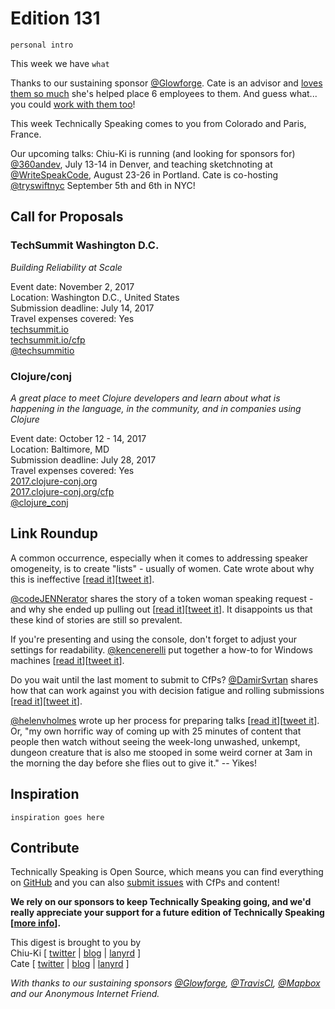 # Edition 131

`personal intro`

This week we have `what`

Thanks to our sustaining sponsor [@Glowforge](http://twitter.com/glowforge). Cate is an advisor and [loves them so much](https://cate.blog/2015/10/21/lasers-and-practical-skills/) she's helped place 6 employees to them. And guess what... you could [work with them too](https://glowforge.com/jobs/)!  

This week Technically Speaking comes to you from Colorado and Paris, France.

Our upcoming talks: Chiu-Ki is running (and looking for sponsors for) [@360andev](http://twitter.com/360andev), July 13-14 in Denver, and teaching sketchnoting at [@WriteSpeakCode](https://twitter.com/WriteSpeakCode), August 23-26 in Portland. Cate is co-hosting [@tryswiftnyc](http://twitter.com/tryswiftnyc) September 5th and 6th in NYC!


## Call for Proposals

### TechSummit Washington D.C.
*Building Reliability at Scale*

Event date: November 2, 2017  
Location: Washington D.C., United States  
Submission deadline: July 14, 2017  
Travel expenses covered: Yes  
[techsummit.io](http://www.techsummit.io)  
[techsummit.io/cfp](http://www.techsummit.io/cfp/)  
[@techsummitio](http://twitter.com/techsummitio)

### Clojure/conj
*A great place to meet Clojure developers and learn about what is happening in the language, in the community, and in companies using Clojure*

Event date: October 12 - 14, 2017  
Location: Baltimore, MD  
Submission deadline:  July 28, 2017  
Travel expenses covered: Yes  
[2017.clojure-conj.org](http://2017.clojure-conj.org/)  
[2017.clojure-conj.org/cfp](http://2017.clojure-conj.org/cfp/)  
[@clojure_conj](https://twitter.com/clojure_conj)  


## Link Roundup

A common occurrence, especially when it comes to addressing speaker omogeneity, is to create "lists" - usually of women. Cate wrote about why this is ineffective [[read it](https://medium.com/@catehstn/lists-of-women-dont-change-anything-f412f70d4b40)][[tweet it](https://twitter.com/home?status=Lists%20of%20Women%20Don't%20Change%20Anything%20by%20%40catehstn%20https%3A//medium.com/%40catehstn/lists-of-women-dont-change-anything-f412f70d4b40%20via%20%40techspeakdigest)].

[@codeJENNerator](http://twitter.com/codeJENNerator) shares the story of a token woman speaking request - and why she ended up pulling out [[read it](https://jennstrater.blogspot.com/2017/06/no-it-wasnt-just-about-travel.html)][[tweet it](https://twitter.com/home?status=No%2C%20It%20wasn%27t%20just%20about%20the%20travel%20by%20%40codeJENNerator%20https%3A//jennstrater.blogspot.com/2017/06/no-it-wasnt-just-about-travel.html%20via%20%40techspeakdigest)]. It disappoints us that these kind of stories are still so prevalent.

If you're presenting and using the console, don't forget to adjust your settings for readability. [@kencenerelli](http://twitter.com/kencenerelli) put together a how-to for Windows machines [[read it](https://kencenerelli.wordpress.com/2017/05/31/command-prompt-powershell-presentation-settings)][[tweet it](https://twitter.com/home?status=Command%20Prompt%20%26%20PowerShell%20Presentation%20Settings%20by%20%40kencenerelli%20https%3A//kencenerelli.wordpress.com/2017/05/31/command-prompt-powershell-presentation-settings%20via%20%40techspeakdigest)].

Do you wait until the last moment to submit to CfPs? [@DamirSvrtan](http://twitter.com/DamirSvrtan) shares how that can work against you with decision fatigue and rolling submissions [[read it](https://2017.webcampzg.org/news/dont-send-proposals-last-moment)][[tweet it](https://twitter.com/home?status=Don%27t%20send%20proposals%20at%20the%20last%20moment%20-%20WebCamp%20Zagreb%20Conference%20by%20%40DamirSvrtan%20https%3A//2017.webcampzg.org/news/dont-send-proposals-last-moment%20via%20%40techspeakdigest)].

[@helenvholmes](http://twitter.com/helenvholmes) wrote up her process for preparing talks [[read it](https://helenvholmes.com/writing/preparing-talks-is-scary)][[tweet it](https://twitter.com/home?status=Preparing%20Talks%20is%20Scary%20by%20%40helenvholmes%20https%3A//helenvholmes.com/writing/preparing-talks-is-scary%20via%20%40techspeakdigest)]. Or, "my own horrific way of coming up with 25 minutes of content that people then watch without seeing the week-long unwashed, unkempt, dungeon creature that is also me stooped in some weird corner at 3am in the morning the day before she flies out to give it." -- Yikes!

## Inspiration

`inspiration goes here`  

## Contribute

Technically Speaking is Open Source, which means you can find everything on [GitHub](https://github.com/catehstn/technically-speaking/) and you can also [submit issues](https://github.com/catehstn/technically-speaking/issues/new) with CfPs and content!

**We rely on our sponsors to keep Technically Speaking going, and we'd really appreciate your support for a future edition of Technically Speaking [[more info](http://www.techspeak.email/sponsorship/)].**  


This digest is brought to you by  
Chiu-Ki [ [twitter](https://twitter.com/chiuki) | [blog](http://blog.sqisland.com/) | [lanyrd](http://lanyrd.com/profile/chiuki/) ]  
Cate [ [twitter](https://twitter.com/catehstn) | [blog](http://www.cate.blog/) | [lanyrd](http://lanyrd.com/profile/catehstn/) ]

*With thanks to our sustaining sponsors [@Glowforge](http://twitter.com/glowforge), [@TravisCI](http://twitter.com/travisci), [@Mapbox](http://twitter.com/mapbox) and our Anonymous Internet Friend.*
